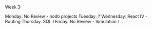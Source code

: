 Week 3:

Monday: No Review - nodb projects
Tuesday: ?
Wednesday: React IV - Routing
Thursday: SQL I
Friday: No Review - Simulation I
